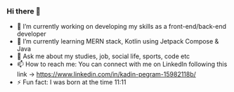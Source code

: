 ### Hi there 👋

- 🔭 I’m currently working on developing my skills as a front-end/back-end developer
- 🌱 I’m currently learning MERN stack, Kotlin using Jetpack Compose & Java
- 💬 Ask me about my studies, job, social life, sports, code etc
- 📫 How to reach me: You can connect with me on LinkedIn following this link -> https://www.linkedin.com/in/kadin-pegram-15982118b/
- ⚡ Fun fact: I was born at the time 11:11
